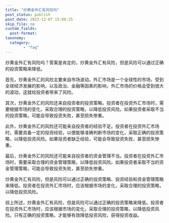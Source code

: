```yaml
---
title: "炒黄金外汇有风险吗"
post_status: publish
post_date: 2023-12-07 15:08:25
skip_file: no
custom_fields: 
  post-format: 
taxonomy:
  category:
        - "faq"
---
```


炒黄金外汇有风险吗？答案是肯定的，炒黄金外汇有风险，但是风险可以通过正确的投资策略来降低。

首先，炒黄金外汇的风险主要来自市场波动。外汇市场是一个全球性的市场，受到全球经济发展的影响，以及政治、金融等因素的影响，外汇市场的价格会受到很大的波动，这就给投资者带来了风险。

其次，炒黄金外汇的风险还来自投资者的投资策略。投资者在投资外汇市场时，需要根据市场的变化，采取合理的投资策略，以降低投资风险。如果投资者采取不当的投资策略，可能会导致投资失败，甚至损失惨重。

此外，炒黄金外汇的风险还可能来自投资者的经验不足。投资者在投资外汇市场时，需要具备一定的投资经验，以便能够准确判断市场的变化，采取正确的投资策略，以降低投资风险。如果投资者缺乏经验，可能会导致投资失败，甚至损失惨重。

最后，炒黄金外汇的风险还可能来自投资者的资金管理不当。投资者在投资外汇市场时，需要采取合理的资金管理策略，以降低投资风险。如果投资者采取不当的资金管理策略，可能会导致投资失败，甚至损失惨重。

炒黄金外汇有风险，但是风险可以通过正确的投资策略、投资经验和资金管理策略来降低。投资者在投资外汇市场时，应该根据市场的变化，采取合理的投资策略，以降低投资风险。

综上所述，炒黄金外汇有风险，但是风险可以通过正确的投资策略来降低。投资者在投资外汇市场时，应该根据市场的变化，采取合理的投资策略，以降低投资风险。只有正确的投资策略，才能够有效降低投资风险，获得投资收益。
